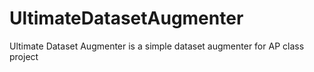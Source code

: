 # UltimateDatasetAugmenter
Ultimate Dataset Augmenter is a simple dataset augmenter for AP class project
